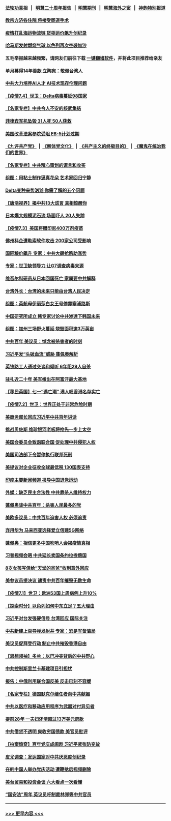 #### [法轮功真相](https://github.com/gfw-breaker/truth/blob/master/README.md?t=0) &nbsp;&nbsp;|&nbsp;&nbsp; [明慧二十周年报告](https://github.com/gfw-breaker/mh-reports/blob/master/README.md?t=0) &nbsp;&nbsp;|&nbsp;&nbsp;[明慧期刊](https://github.com/gfw-breaker/mh-qikan) &nbsp;&nbsp;|&nbsp;&nbsp; [明慧海外之窗](https://github.com/gfw-breaker/mh-news/blob/master/README.md?t=0) &nbsp;&nbsp;|&nbsp;&nbsp; [神韵特别报道](https://github.com/gfw-breaker/mh-news/blob/master/shenyun.md?t=0)
#### [教宗方济各住院 将接受肠道手术](../pages/nsc418/n13066996.md?t=07050201) 
#### [疫情打乱海运物流链 货柜运价飙升创纪录](../pages/nsc418/n13066976.md?t=07050201) 
#### [哈马斯发射燃烧气球 以色列再次空袭加沙](../pages/nsc418/n13066885.md?t=07050201) 
#### 五毛举报越来越频繁，请网友们前往下载 [一键翻墙软件](https://github.com/gfw-breaker/ssr-accounts)，并将此项目推荐给亲友
#### [单月募得14年善款 立陶宛：敬佩台湾人](../pages/nsc418/n13066589.md?t=07050201) 
#### [中共大力培养AI人才 AI技术现存伦理问题](../pages/nsc418/n13065889.md?t=07050201) 
#### [【疫情7.4】世卫：Delta病毒蔓延98国家](../pages/nsc418/n13066463.md?t=07050201) 
#### [【名家专栏】中共令人不安的核武集结](../pages/nsc418/n13065256.md?t=07050201) 
#### [菲律宾军机坠毁 31人死 50人获救](../pages/nsc418/n13066453.md?t=07050201) 
#### [美国改革法案参院受阻 EB-5计划过期](../pages/nsc418/n13065786.md?t=07050201) 
#### [《九评共产党》](https://github.com/begood0513/9ping.md/blob/master/README.md) &nbsp;|&nbsp; [《解体党文化》](../../../../jtdwh.md/blob/master/README.md)  &nbsp;|&nbsp; [《共产主义的终极目的》](../../../../gczydzjmd.md/blob/master/README.md) &nbsp;|&nbsp; [《魔鬼在统治我们的世界》](../../../../mgztzwmdsj.md/blob/master/README.md) 
#### [【名家专栏】中共精心策划的谎言和收买](../pages/nsc418/n13065253.md?t=07050201) 
#### [组图：用粘土制作逼真花朵 艺术家回归宁静](../pages/nsc418/n13064840.md?t=07050201) 
#### [Delta变种来势汹汹 你需了解的五个问题](../pages/nsc418/n13065422.md?t=07050201) 
#### [【唐浩视界】揭中共13大谎言 真相惊醒你](../pages/nsc418/n13065208.md?t=07050201) 
#### [日本爆大规模泥石流 场面吓人 20人失踪](../pages/nsc418/n13065237.md?t=07050201) 
#### [【疫情7.3】美国将赠印尼400万剂疫苗](../pages/nsc418/n13065023.md?t=07050201) 
#### [佛州科企遭勒索软件攻击 200家公司受影响](../pages/nsc418/n13064932.md?t=07050201) 
#### [国际粮价飙升 专家：中共大肆抢购助涨势](../pages/nsc418/n13064616.md?t=07050201) 
#### [专家：世卫缺领导力 让G7调查病毒来源](../pages/nsc418/n13064094.md?t=07050201) 
#### [维吾尔科研员从日本回国死亡 家属要中共解释](../pages/nsc418/n13064089.md?t=07050201) 
#### [台湾外长：台湾的未来只能由台湾人民决定](../pages/nsc418/n13064082.md?t=07050201) 
#### [组图：英航母伊丽莎白女王号停靠塞浦路斯](../pages/nsc418/n13062981.md?t=07050201) 
#### [中国研究所成立 韩专家讨论中共渗透下韩国未来](../pages/nsc418/n13063378.md?t=07050201) 
#### [组图：加州三场野火蔓延 烧毁面积逾3万英亩](../pages/nsc418/n13063488.md?t=07050201) 
#### [中共百年 美议员：悼念被杀害者的时刻](../pages/nsc418/n13063735.md?t=07050201) 
#### [习近平发“头破血流”威胁 蓬佩奥解析](../pages/nsc418/n13063604.md?t=07050201) 
#### [英铁路工人通过交谈和倾听 6年阻29人自杀](../pages/nsc418/n13063314.md?t=07050201) 
#### [驻扎近二十年 美军撤出在阿富汗最大基地](../pages/nsc418/n13063297.md?t=07050201) 
#### [【移民英国】七一“逃亡潮” 港人叹香港名存实亡](../pages/nsc418/n13062195.md?t=07050201) 
#### [【疫情7.2】世卫：世界正处于非常危险时期](../pages/nsc418/n13062918.md?t=07050201) 
#### [美商务部长回应习近平中共百年讲话](../pages/nsc418/n13062903.md?t=07050201) 
#### [挑战贝佐斯 维珍银河老板将抢先一步上太空](../pages/nsc418/n13062442.md?t=07050201) 
#### [美国会委员会致函联合国 促处理中共侵犯人权](../pages/nsc418/n13061967.md?t=07050201) 
#### [美国司法部下令暂停执行联邦死刑](../pages/nsc418/n13062212.md?t=07050201) 
#### [美提议对企业征收全球最低税 130国表支持](../pages/nsc418/n13061428.md?t=07050201) 
#### [印度主要新闻频道 报导中国退党运动](../pages/nsc418/n13061621.md?t=07050201) 
#### [外媒：缺乏民主合法性 中共靠杀人维持权力](../pages/nsc418/n13061364.md?t=07050201) 
#### [蓬佩奥谈中共百年：杀害人民最多的党](../pages/nsc418/n13061271.md?t=07050201) 
#### [美欧多议员：中共百年迫害人权 必须追责](../pages/nsc418/n13061062.md?t=07050201) 
#### [弃用华为 马来西亚选择爱立信建5G网络](../pages/nsc418/n13060911.md?t=07050201) 
#### [蓬佩奥：相信更多中国吹哨人会揭疫情真相](../pages/nsc418/n13061054.md?t=07050201) 
#### [习普视频会晤 中共延长卖国条约拉拢俄国](../pages/nsc418/n13060971.md?t=07050201) 
#### [8岁女孩写信给“天堂的爸爸”收到意外回应](../pages/nsc418/n13059950.md?t=07050201) 
#### [美参议员提决议 谴责中共百年摧毁无数生命](../pages/nsc418/n13060723.md?t=07050201) 
#### [【疫情7.1】世卫：欧洲53国上周病例上升10%](../pages/nsc418/n13060205.md?t=07050201) 
#### [【探索时分】以色列如何中东立足？五大理由](../pages/nsc418/n13058903.md?t=07050201) 
#### [习近平对台发强硬信号 台湾回应 国际关注](../pages/nsc418/n13060108.md?t=07050201) 
#### [中共新建上百导弹发射井 专家：恐是军备骗局](../pages/nsc418/n13059998.md?t=07050201) 
#### [美议员促拜登行动 制止中共摧毁香港自由](../pages/nsc418/n13059424.md?t=07050201) 
#### [【思想领袖】多兰：以巴冲突背后的中共野心](../pages/nsc418/n13010990.md?t=07050201) 
#### [中共控制斯里兰卡基建项目引担忧](../pages/nsc418/n13058976.md?t=07050201) 
#### [报告：中俄利用联合国反美 反击已刻不容缓](../pages/nsc418/n13058878.md?t=07050201) 
#### [【名家专栏】德国默克尔继任者向中共献媚](../pages/nsc418/n13058286.md?t=07050201) 
#### [中共以医疗和移动应用程序为武器对付异见者](../pages/nsc418/n13058946.md?t=07050201) 
#### [提前28年 一夫妇还清超过13万美元房款](../pages/nsc418/n13058322.md?t=07050201) 
#### [中共借贷不透明 爽收穷国债款 美官员批评](../pages/nsc418/n13058629.md?t=07050201) 
#### [【拍案惊奇】百年党庆成闹剧 习近平紧张防变故](../pages/nsc418/n13057333.md?t=07050201) 
#### [皮尤调查：发达国家对中共厌恶度创纪录](../pages/nsc418/n13058634.md?t=07050201) 
#### [在韩中国人举办党庆活动 遭鞭挞后视频删除](../pages/nsc418/n13057442.md?t=07050201) 
#### [美台贸易和投资会谈 六大看点一次看懂](../pages/nsc418/n13058513.md?t=07050201) 
#### [“国安法”周年 英议员吁制裁林郑等中共官员](../pages/nsc418/n13058439.md?t=07050201) 

----
#### [ >>> 更早内容 <<< ](../indexes/nsc418-earlier.md)
